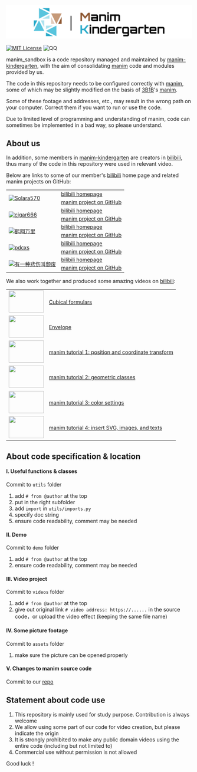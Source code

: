 [![logo](assets/logo.png)](https://github.com/manim-kindergarten)

[![MIT License](https://img.shields.io/badge/license-MIT-blue.svg?style=flat)](http://choosealicense.com/licenses/mit/)
![QQ](https://img.shields.io/badge/QQ-862671480-red.svg?style=flat)

manim_sandbox is a code repository managed and maintained by [manim-kindergarten](https://github.com/manim-kindergarten), with the aim of consolidating [manim](https://github.com/3b1b/manim) code and modules provided by us.

The code in this repository needs to be configured correctly with [manim](https://github.com/3b1b/manim), some of which may be slightly modified on the basis of [3B1B](https://github.com/3b1b)'s [manim](https://github.com/3b1b/manim).

Some of these footage and addresses, etc., may result in the wrong path on your computer. Correct them if you want to run or use the code.

Due to limited level of programming and understanding of manim, code can sometimes be implemented in a bad way, so please understand.

## About us

In addition, some members in [manim-kindergarten](https://github.com/manim-kindergarten) are creators in [bilibili](https://www.bilibili.com/), thus many of the code in this repository were used in relevant video.

Below are links to some of our member's [bilibili](https://www.bilibili.com/) home page and related manim projects on GitHub:

<table>
  <tr>
    <td rowspan="2">
      <a href="https://github.com/Solara570" target="_blank">
        <img src="https://avatars3.githubusercontent.com/u/21032813?s=460&u=43ba8a5a95fe1bc00bd7baedcd2c63987426faa6&v=4" alt="Solara570" width="60" height="60">
      </a>
    </td>
    <td><a href="https://space.bilibili.com/3557916/">bilibili homepage</a></td>
  </tr>
  <tr>
    <td><a href="https://github.com/Solara570/demo-solara">manim project on GitHub</a></td>
  </tr>
  <tr>
    <td rowspan="2">
      <a href="https://github.com/cigar666" target="_blank">
        <img src="https://avatars0.githubusercontent.com/u/37494715?s=400&u=1c0608b3aaeee0116720a5bc79bb55738ef14277&v=4" alt="cigar666" width="60"
        height="60">
      </a>
    </td>
    <td><a href="https://space.bilibili.com/66806831/">bilibili homepage</a></td>
  </tr>
  <tr>
    <td><a href="https://github.com/cigar666/my_manim_projects">manim project on GitHub</a></td>
  </tr>
  <tr>
    <td rowspan="2">
      <a href="https://github.com/Tony031218" target="_blank">
        <img src="https://avatars1.githubusercontent.com/u/44120331?s=460&u=fd846e0820e2880970eb1081ea4a47f84a8708db&v=4" alt="鹤翔万里" width="60"
        height="60">
      </a>
    </td>
    <td><a href="https://space.bilibili.com/171431343/">bilibili homepage</a></td>
  </tr>
  <tr>
    <td><a href="https://github.com/Tony031218/manim-projects">manim project on GitHub</a></td>
  </tr>
  <tr>
    <td rowspan="2">
      <a href="https://github.com/pdcxs" target="_blank">
        <img src="https://avatars0.githubusercontent.com/u/3760797?s=460&u=f410435b95a8ed363008daef04b67fbb627260ee&v=4" alt="pdcxs" width="60"
        height="60">
      </a>
    </td>
    <td><a href="https://space.bilibili.com/10707223/">bilibili homepage</a></td>
  </tr>
  <tr>
    <td><a href="https://github.com/pdcxs/ManimProjects">manim project on GitHub</a></td>
  </tr>
  <tr>
    <td rowspan="2">
      <a href="https://github.com/136108Haumea" target="_blank" alt="有一种悲伤叫颓废">
        <img src="https://avatars0.githubusercontent.com/u/61341382?s=460&u=9e467aec700e2024c2583112f2388c0234ccc3d6&v=4" alt="有一种悲伤叫颓废" width="60"
        height="60">
      </a>
    </td>
    <td><a href="https://space.bilibili.com/387821788/">bilibili homepage</a></td>
  </tr>
  <tr>
    <td><a href="https://github.com/136108Haumea/my-manim">manim project on GitHub</a></td>
  </tr>
</table>

We also work together and produced some amazing videos on [bilibili](https://www.bilibili.com):

<table>
  <tr>
    <td>
      <a href="https://www.bilibili.com/video/BV1P741117QQ" target="_blank">
        <img src="https://i2.hdslb.com/bfs/archive/d178fe90ac1baef6e73ea2a2721394131a8794e1.jpg@380w_240h_100Q_1c.webp" width="95" height="60">
      </a>
    </td>
    <td><a href="https://www.bilibili.com/video/BV1P741117QQ">Cubical formulars</a></td>
  </tr>
  <tr>
    <td>
      <a href="https://www.bilibili.com/video/BV1zC4y147T3" target="_blank">
        <img src="https://i1.hdslb.com/bfs/archive/b4c992889f88dbda1c940c8c3705f46d58de3962.jpg@380w_240h_100Q_1c.webp" width="95" height="60">
      </a>
    </td>
    <td><a href="https://www.bilibili.com/video/BV1zC4y147T3">Envelope</a></td>
  </tr>
  <tr>
    <td>
      <a href="https://www.bilibili.com/video/BV1p54y197cC" target="_blank">
        <img src="https://i2.hdslb.com/bfs/archive/cdb967d3a2191130fa649a220d79ec54f2d4fcbb.jpg@380w_240h_100Q_1c.webp" width="95" height="60">
      </a>
    </td>
    <td><a href="https://www.bilibili.com/video/BV1p54y197cC">manim tutorial 1: position and coordinate transform</a></td>
  </tr>
  <tr>
    <td>
      <a href="https://www.bilibili.com/video/BV1kA411b7kq" target="_blank">
        <img src="https://i1.hdslb.com/bfs/archive/fdacbf3a0a301e3d91e45e26c5bd2e79cf512292.jpg@380w_240h_100Q_1c.webp" width="95" height="60">
      </a>
    </td>
    <td><a href="https://www.bilibili.com/video/BV1kA411b7kq">manim tutorial 2: geometric classes</a></td>
  </tr>
  <tr>
    <td>
      <a href="https://www.bilibili.com/video/BV1vZ4y1x7hT" target="_blank">
        <img src="https://i1.hdslb.com/bfs/archive/2076509b9257d9549cb24a18c8bd52664aff7c61.jpg@380w_240h_100Q_1c.webp" width="95" height="60">
      </a>
    </td>
    <td><a href="https://www.bilibili.com/video/BV1vZ4y1x7hT" title="Tony made this by himself">manim tutorial 3: color settings</a></td>
  </tr>
  <tr>
    <td>
      <a href="https://www.bilibili.com/video/BV1CC4y1H7kp" target="_blank">
        <img src="https://i2.hdslb.com/bfs/archive/77b304cd3bee503872e1107cffb5e3b73be745cf.jpg@380w_240h_100Q_1c.webp" width="95" height="60">
      </a>
    </td>
    <td><a href="https://www.bilibili.com/video/BV1CC4y1H7kp" title="Tony made this by himself">manim tutorial 4: insert SVG, images, and texts</a></td>
  </tr>
</table>

## About code specification & location

#### Ⅰ. Useful functions & classes

Commit to `utils` folder

  1. add `# from @author` at the top
  2. put in the right subfolder
  3. add `import` in `utils/imports.py`
  4. specify doc string
  5. ensure code readability, comment may be needed

#### Ⅱ. Demo

Commit to `demo` folder

  1. add `# from @author` at the top
  2. ensure code readability, comment may be needed

#### Ⅲ. Video project

Commit to `videos` folder

  1. add `# from @author` at the top
  2. give out original link `# video address: https://......` in the source code，or upload the video effect (keeping the same file name)

#### Ⅳ. Some picture footage

Commit to `assets` folder

  1. make sure the picture can be opened properly

#### Ⅴ. Changes to manim source code

Commit to our [repo](https://github.com/manim-kindergarten/manim)

## Statement about code use

  1. This repository is mainly used for study purpose. Contribution is always welcome
  2. We allow using some part of our code for video creation, but please indicate the origin
  3. It is strongly prohibited to make any public domain videos using the entire code (including but not limited to)
  4. Commercial use without permission is not allowed

Good luck !
